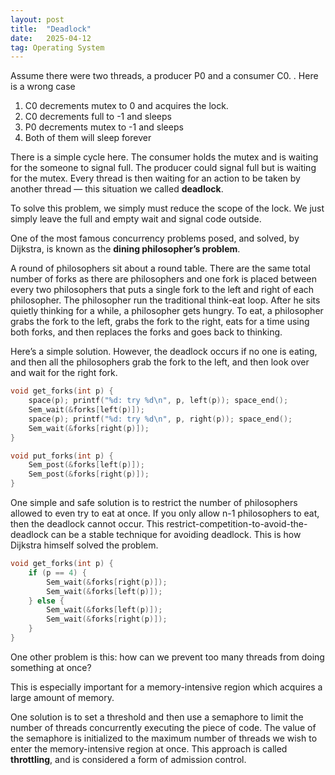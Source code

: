 ```yaml
---
layout: post
title:  "Deadlock"
date:   2025-04-12
tag: Operating System
---
```


Assume there were two threads, a producer P0 and a consumer C0. . Here is a wrong case

1. C0 decrements mutex to 0 and acquires the lock.
2. C0 decrements full to -1 and sleeps
3. P0 decrements mutex to -1 and sleeps
4. Both of them will sleep forever

There is a simple cycle here. The consumer holds the mutex and is waiting for the someone to signal full. The producer could signal full but is waiting for the mutex. Every thread is then waiting for an action to be taken by another thread — this situation we called **deadlock**. 

To solve this problem, we simply must reduce the scope of the lock. We just simply leave the full and empty wait and signal code outside.

One of the most famous concurrency problems posed, and solved, by Dijkstra, is known as the **dining philosopher’s problem**. 

A round of philosophers sit about a round table. There are the same total number of forks as there are philosophers and one fork is placed between every two philosophers that puts a single fork to the left and right of each philosopher. The philosopher run the traditional think-eat loop. After he sits quietly thinking for a while, a philosopher gets hungry. To eat, a philosopher grabs the fork to the left, grabs the fork to the right, eats for a time using both forks, and then replaces the forks and goes back to thinking. 


Here’s a simple solution. However, the deadlock occurs if no one is eating, and then all the philosophers grab the fork to the left, and then look over and wait for the right fork. 

```c
void get_forks(int p) {
    space(p); printf("%d: try %d\n", p, left(p)); space_end();
    Sem_wait(&forks[left(p)]);
    space(p); printf("%d: try %d\n", p, right(p)); space_end();
    Sem_wait(&forks[right(p)]);
}

void put_forks(int p) {
    Sem_post(&forks[left(p)]);
    Sem_post(&forks[right(p)]);
}
```

One simple and safe solution is to restrict the number of philosophers allowed to even try to eat at once. If you only allow n-1 philosophers to eat, then the deadlock cannot occur. This restrict-competition-to-avoid-the-deadlock can be a stable technique for avoiding deadlock. This is how Dijkstra himself solved the problem.

```c
void get_forks(int p) {
    if (p == 4) {
        Sem_wait(&forks[right(p)]);
        Sem_wait(&forks[left(p)]);
    } else {
        Sem_wait(&forks[left(p)]);
        Sem_wait(&forks[right(p)]);
    }
}
```

One other problem is this: how can we prevent too many threads from doing something at once?

This is especially important for a memory-intensive region which acquires a large amount of memory. 

One solution is to set a threshold and then use a semaphore to limit the number of threads concurrently executing the piece of code. The value of the semaphore is initialized to the maximum number of threads we wish to enter the memory-intensive region at once. This approach is called **throttling**, and is considered a form of admission control.